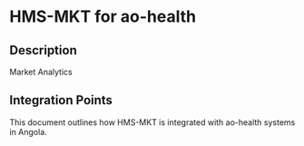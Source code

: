 # HMS-MKT for ao-health

## Description

Market Analytics

## Integration Points

This document outlines how HMS-MKT is integrated with ao-health systems in Angola.
